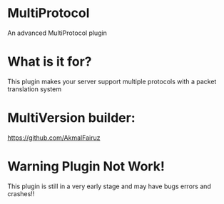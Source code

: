 # MultiProtocol
An advanced MultiProtocol plugin 

# What is it for?
This plugin makes your server support multiple protocols with a packet translation system 

# MultiVersion builder:
https://github.com/AkmalFairuz

# Warning Plugin Not Work! 
This plugin is still in a very early stage and may have bugs errors and crashes!!

